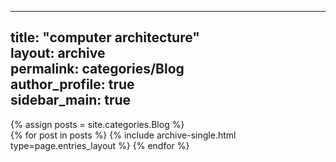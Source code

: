  ---  
 title: "computer architecture"  
 layout: archive  
 permalink: categories/Blog  
 author_profile: true  
 sidebar_main: true  
 ---
  
  {% assign posts = site.categories.Blog %}  
  {% for post in posts %} {% include archive-single.html type=page.entries_layout %} {% endfor %}  
  

